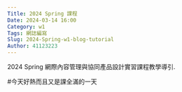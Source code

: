 ```yaml
---
Title: 2024 Spring 課程
Date: 2024-03-14 16:00
Category: w1
Tags: 網誌編寫
Slug: 2024-Spring-w1-blog-tutorial
Author: 41123223
---
```


2024 Spring 網際內容管理與協同產品設計實習課程教學導引.

<!-- PELICAN_END_SUMMARY -->

#今天好熱而且又是課全滿的一天
